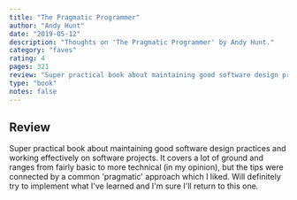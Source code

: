 ```yaml
---
title: "The Pragmatic Programmer"
author: "Andy Hunt"
date: "2019-05-12"
description: "Thoughts on 'The Pragmatic Programmer' by Andy Hunt."
category: "faves"
rating: 4
pages: 321
review: "Super practical book about maintaining good software design practices and working effectively on software projects. It covers a lot of ground and ranges from fairly basic to more technical (in my opinion), but the tips were connected by a common 'pragmatic' approach which I liked. Will definitely try to implement what I've learned and I'm sure I'll return to this one."
type: "book"
notes: false
---
```


## Review

Super practical book about maintaining good software design practices and working effectively on software projects. It covers a lot of ground and ranges from fairly basic to more technical (in my opinion), but the tips were connected by a common 'pragmatic' approach which I liked. Will definitely try to implement what I've learned and I'm sure I'll return to this one.
